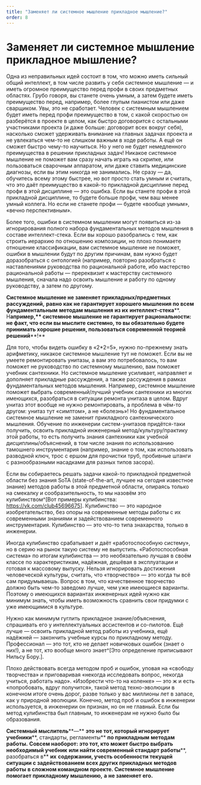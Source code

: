 ```yaml
---
title: "Заменяет ли системное мышление прикладное мышление?"
order: 8
---
```


# Заменяет ли системное мышление прикладное мышление?

Одна из неправильных идей состоит в том, что можно иметь сильный общий интеллект, в том числе развить у себя системное мышление — и иметь огромное преимущество перед профи в своих предметных областях. Грубо говоря, вы станете очень умным, а затем будете иметь преимущество перед, например, более глупым пианистом или даже сварщиком. Увы, это не сработает. Человек с системным мышлением будет иметь перед профи преимущество в том, с какой скоростью он разберётся в проекте в целом, как быстро договорится с остальными участниками проекта (и даже больше: договорит всех вокруг себя), насколько сможет удерживать внимание на главных задачах проекта и не увлекаться чем-то не слишком важным в ходе работы. А ещё он сможет быстро чему-то научиться. Но у него не будет немедленного преимущества в решении прикладных задач! Никакое системное мышление не поможет вам сразу начать играть на скрипке, или пользоваться сварочным аппаратом, или даже ставить медицинские диагнозы, если вы этим никогда не занимались. Не сразу — да, обучитесь всему этому быстрее, но вот просто стать умным и считать, что это даёт преимущество в какой-то прикладной дисциплине перед профи в этой дисциплине — это ошибка. Если вы станете профи в этой прикладной дисциплине, то будете больше профи, чем ваш менее умный коллега. Но если не станете профи — будете «вообще умным», «вечно перспективным».

Более того, ошибки в системном мышлении могут появиться из-за игнорирования полного набора фундаментальных методов мышления в составе интеллект-стека. Если вы хорошо разобрались с тем, как строить иерархию по отношению композиции, но плохо понимаете отношение классификации, вам системное мышление не поможет, ошибки в мышлении будут по другим причинам, вам нужно будет доразобраться с онтологией (например, повторно разобраться с наставлениями руководства по рациональной работе, ибо мастерство рациональной работы — пререквизит к мастерству системного мышления, сначала надо освоить мышление и работу по одному руководству, а затем по другому.

**Системное мышление не заменяет прикладн****ых****/предметн****ых рассуждений****,** **равно как не гарантирует хорошего мышления по всем фундаментальным** **методам мышления** **из их** **интеллект-стека****. Н****апример,** **системное мышление** **не гарантирует рациональности: не факт, что** **если вы мыслите системно, то** **вы** **обязательно** **будете принимать хорошие решения****, пользоваться современной теорией решений****!**

Для того, чтобы видеть ошибку в «2\*2=5», нужно по-прежнему знать арифметику, никакое системное мышление тут не поможет. Если вы не умеете ремонтировать унитазы, а вам это потребовалось, то вам поможет не руководство по системному мышлению, вам поможет учебник сантехники. Но системное мышление усиливает, направляет и дополняет прикладные рассуждения, а также рассуждения в рамках фундаментальных методов мышления. Например, системное мышление поможет выбрать современный/лучший учебник сантехники из многих имеющихся, разобраться в ситуации ремонта унитаза в целом. Вдруг унитаз этот вообще не нужно ремонтировать, а проблема в чём-то другом: унитаз тут «симптом», а не «болезнь»! Но фундаментальное системное мышление не заменит прикладного сантехнического мышления. Обучение по инженерии систем-унитазов придётся-таки получить, освоить прикладной инженерный метод/культуру/практику этой работы, то есть получить знания сантехники как учебной дисциплины/объяснений, в том числе знания по использованию тамошнего инструментария (например, знание о том, как использовать разводной ключ, трос с ершом для прочистки труб, пробивные штанги с разнообразными насадками для разных типов засора).

Если вы собираетесь решать задачи какой-то прикладной предметной области без знания SoTA (state-of-the-art, лучшее на сегодня известное знание) методов работы в этой предметной области, опираясь только на смекалку и сообразительность, то мы назовём это кулибинством^[Вот примеры кулибинства: <https://vk.com/club45696675>]. Кулибинство — это народное изобретательство, без опоры на современные методы работы с их современными знаниями и задействованием современного инструментария. Кулибинство — это что-то типа знахарства, только в инженерии.

Иногда кулибинство срабатывает и даёт «работоспособную систему», но в серию на рынок такую систему не выпустить. «Работоспособная система» по итогам кулибинства — это необязательно лучшая в своём классе по характеристикам, надёжная, дешёвая в эксплуатации и готовая к массовому выпуску. Нельзя игнорировать достижения человеческой культуры, считать, что «творчество» — это когда ты всё сам придумываешь. Вопрос в том, что качественное творчество должно быть чем-то заведомо лучше, чем уже имеющиеся варианты. Поэтому о имеющихся вариантах инженерных идей нужно как минимум знать, чтобы иметь возможность сравнить свои придумки с уже имеющимися в культуре.

Нужно как минимум гуглить прикладное знание/объяснения, спрашивать его у интеллектуальных ассистентов и со-пилотов. Ещё лучше — освоить прикладной метод работы из учебника, ещё надёжней — закончить учебные курсы по прикладному методу. Профессионал — это тот, кто не делает новичковых ошибок (знает о них!), а не тот, кто вообще много знает^[Это определение приписывают Нильсу Бору.].

Плохо действовать всегда методом проб и ошибок, уповая на «свободу творчества» и приговаривая «некогда исследовать вопрос, некогда учиться, работать надо». «Изобрести что-то на коленке» — это ж и есть «попробовать, вдруг получится», такой метод техно-эволюции в конечном итоге очень дорог, разве только у вас миллионы лет в запасе, как у природной эволюции. Конечно, метод проб и ошибок в инженерии используется, в инженерии он признан, но он не главный. Если бы метод кулибинства был главным, то инженерам не нужно было бы образования.

**Системный мыслитель****—** **это не тот, который игнорирует учебники****, стандарты, регламенты** **по прикладным** **методам работы.** **Совсем наоборот: это тот, кто может быстро выбрать необходимый учебник** **или найти современный стандарт работы****, разобраться в** **их** **содержании, учесть особенности текущей ситуации с задействованием всех других прикладных** **методов работы** **в сложном командном проекте. Системное мышление помогает прикладному мышлению,** **а** **не заменяет его.**